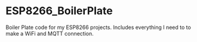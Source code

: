 # ESP8266_BoilerPlate
Boiler Plate code for my ESP8266 projects. Includes everything I need to to make a WiFi and MQTT connection.
